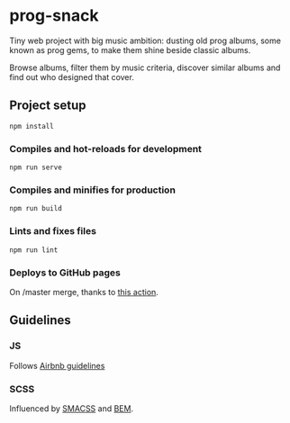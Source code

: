 # prog-snack
Tiny web project with big music ambition: dusting old prog albums, some known as prog gems, to make them shine beside classic albums.

Browse albums, filter them by music criteria, discover similar albums and find out who designed that cover.

## Project setup
```
npm install
```

### Compiles and hot-reloads for development
```
npm run serve
```

### Compiles and minifies for production
```
npm run build
```

### Lints and fixes files
```
npm run lint
```

### Deploys to GitHub pages
On /master merge, thanks to [this action](https://github.com/marketplace/actions/deploy-vue-apps-to-github-pages).

## Guidelines

### JS
Follows [Airbnb guidelines](https://www.npmjs.com/package/eslint-config-airbnb)

### SCSS
Influenced by [SMACSS](http://smacss.com/) and [BEM](http://getbem.com/).

